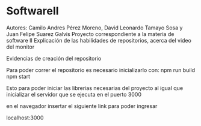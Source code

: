 # SoftwareII
Autores: Camilo Andres Pérez Moreno, David Leonardo Tamayo Sosa y Juan Felipe Suarez Galvis
Proyecto correspondiente a la materia de software II
Explicación de las habilidades de repositorios, acerca del video del monitor

Evidencias de creación del repositorio


Para poder correr el repositorio es necesario inicializarlo con:
npm run build
npm start


Esto para poder iniciar las librerias necesarias del proyecto al igual que inicializar el servidor que se ejecuta en el puerto 3000

en el navegador insertar el siguiente link para poder ingresar 

localhost:3000

